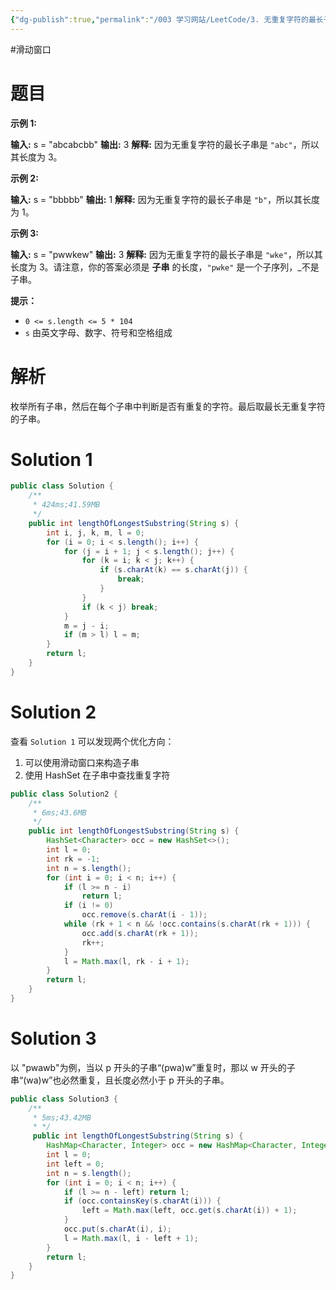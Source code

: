 ```yaml
---
{"dg-publish":true,"permalink":"/003 学习网站/LeetCode/3. 无重复字符的最长子串/","dgPassFrontmatter":true,"created":"2024-04-07T14:41:37.098+08:00","updated":"2024-06-01T10:48:31.893+08:00"}
---
```


#滑动窗口
# 题目

**示例 1:**

**输入:** s = "abcabcbb"
**输出:** 3 
**解释:** 因为无重复字符的最长子串是 `"abc"`，所以其长度为 3。

**示例 2:**

**输入:** s = "bbbbb"
**输出:** 1
**解释:** 因为无重复字符的最长子串是 `"b"`，所以其长度为 1。

**示例 3:**

**输入:** s = "pwwkew"
**输出:** 3
**解释:** 因为无重复字符的最长子串是 `"wke"`，所以其长度为 3。请注意，你的答案必须是 **子串** 的长度，`"pwke"` 是一个子序列，_不是子串。

**提示：**

- `0 <= s.length <= 5 * 104`
- `s` 由英文字母、数字、符号和空格组成

# 解析

枚举所有子串，然后在每个子串中判断是否有重复的字符。最后取最长无重复字符的子串。
# Solution 1

```java
public class Solution {  
    /**  
     * 424ms;41.59MB
     */  
    public int lengthOfLongestSubstring(String s) {  
        int i, j, k, m, l = 0;  
        for (i = 0; i < s.length(); i++) {  
            for (j = i + 1; j < s.length(); j++) {  
                for (k = i; k < j; k++) {  
                    if (s.charAt(k) == s.charAt(j)) {  
                        break;  
                    }  
                }  
                if (k < j) break;  
            }  
            m = j - i;  
            if (m > l) l = m;  
        }  
        return l;  
    }  
}
```

# Solution 2

查看 `Solution 1` 可以发现两个优化方向：
1. 可以使用滑动窗口来构造子串
2. 使用 HashSet 在子串中查找重复字符

```java
public class Solution2 {  
    /**  
     * 6ms;43.6MB     
     */    
	public int lengthOfLongestSubstring(String s) {  
        HashSet<Character> occ = new HashSet<>();  
        int l = 0;  
        int rk = -1;  
        int n = s.length();  
        for (int i = 0; i < n; i++) {  
            if (l >= n - i)  
                return l;  
            if (i != 0)  
                occ.remove(s.charAt(i - 1));  
            while (rk + 1 < n && !occ.contains(s.charAt(rk + 1))) {  
                occ.add(s.charAt(rk + 1));  
                rk++;  
            }  
            l = Math.max(l, rk - i + 1);  
        }  
        return l;  
    }  
}
```

# Solution 3

以 "pwawb"为例，当以 p 开头的子串“(pwa)w”重复时，那以 w 开头的子串“(wa)w”也必然重复，且长度必然小于 p 开头的子串。

```java
public class Solution3 {  
    /**  
     * 5ms;43.42MB     
     * */    
     public int lengthOfLongestSubstring(String s) {  
        HashMap<Character, Integer> occ = new HashMap<Character, Integer>();  
        int l = 0;  
        int left = 0;  
        int n = s.length();  
        for (int i = 0; i < n; i++) {  
            if (l >= n - left) return l;  
            if (occ.containsKey(s.charAt(i))) {  
                left = Math.max(left, occ.get(s.charAt(i)) + 1);  
            }  
            occ.put(s.charAt(i), i);  
            l = Math.max(l, i - left + 1);  
        }  
        return l;  
    }  
}
```





